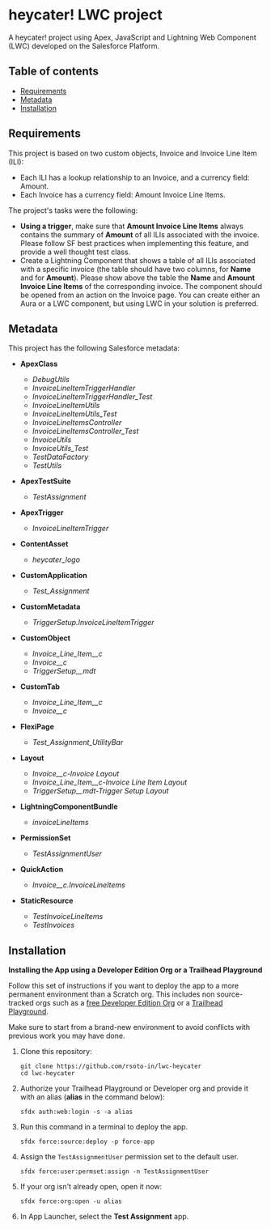 # heycater! LWC project

A heycater! project using Apex, JavaScript and Lightning Web Component (LWC) developed on the Salesforce Platform.

## Table of contents

-   [Requirements](#requirements)
-   [Metadata](#metadata)
-   [Installation](#installation)

## Requirements

This project is based on two custom objects, Invoice and Invoice Line Item (ILI):

- Each ILI has a lookup relationship to an Invoice, and a currency field: Amount.
- Each Invoice has a currency field: Amount Invoice Line Items.

The project's tasks were the following:

- **Using a trigger**, make sure that **Amount Invoice Line Items** always contains the summary of **Amount** of all ILIs associated with the invoice. Please follow SF best practices when implementing this feature, and provide a well thought test class.
- Create a Lightning Component that shows a table of all ILIs associated with a specific invoice (the table should have two columns, for **Name** and for **Amount**). Please show above the table the **Name** and **Amount Invoice Line Items** of the corresponding invoice. The component should be opened from an action on the Invoice page. You can create either an Aura or a LWC component, but using LWC in your solution is preferred.

## Metadata

This project has the following Salesforce metadata:

- **ApexClass**
	- *DebugUtils*
	- *InvoiceLineItemTriggerHandler*
	- *InvoiceLineItemTriggerHandler_Test*
	- *InvoiceLineItemUtils*
	- *InvoiceLineItemUtils_Test*
	- *InvoiceLineItemsController*
	- *InvoiceLineItemsController_Test*
	- *InvoiceUtils*
	- *InvoiceUtils_Test*
	- *TestDataFactory*
	- *TestUtils*


- **ApexTestSuite**
	- *TestAssignment*


- **ApexTrigger**
	- *InvoiceLineItemTrigger*


- **ContentAsset**
	- *heycater_logo*


- **CustomApplication**
	- *Test_Assignment*


- **CustomMetadata**
	- *TriggerSetup.InvoiceLineItemTrigger*


- **CustomObject**
	- *Invoice_Line_Item__c*
	- *Invoice__c*
	- *TriggerSetup__mdt*


- **CustomTab**
	- *Invoice_Line_Item__c*
	- *Invoice__c*


- **FlexiPage**
	- *Test_Assignment_UtilityBar*


- **Layout**
	- *Invoice__c-Invoice Layout*
	- *Invoice_Line_Item__c-Invoice Line Item Layout*
	- *TriggerSetup__mdt-Trigger Setup Layout*


- **LightningComponentBundle**
	- *invoiceLineItems*


- **PermissionSet**
	- *TestAssignmentUser*


- **QuickAction**
	- *Invoice__c.InvoiceLineItems*


- **StaticResource**
	- *TestInvoiceLineItems*
	- *TestInvoices*

## Installation
**Installing the App using a Developer Edition Org or a Trailhead Playground**

Follow this set of instructions if you want to deploy the app to a more permanent environment than a Scratch org.
This includes non source-tracked orgs such as a [free Developer Edition Org](https://developer.salesforce.com/signup) or a [Trailhead Playground](https://trailhead.salesforce.com/).

Make sure to start from a brand-new environment to avoid conflicts with previous work you may have done.

1. Clone this repository:

    ```
    git clone https://github.com/rsoto-in/lwc-heycater
    cd lwc-heycater
    ```

1. Authorize your Trailhead Playground or Developer org and provide it with an alias (**alias** in the command below):

    ```
    sfdx auth:web:login -s -a alias
    ```

1. Run this command in a terminal to deploy the app.

    ```
    sfdx force:source:deploy -p force-app
    ```

1. Assign the `TestAssignmentUser` permission set to the default user.

    ```
    sfdx force:user:permset:assign -n TestAssignmentUser
    ```

1. If your org isn't already open, open it now:

    ```
    sfdx force:org:open -u alias
    ```

1. In App Launcher, select the **Test Assignment** app.
